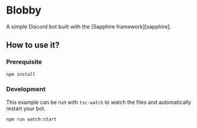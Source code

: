 # Blobby

A simple Discord bot built with the [Sapphire framework][sapphire].

## How to use it?

### Prerequisite

```sh
npm install
```

### Development

This example can be run with `tsc-watch` to watch the files and automatically restart your bot.

```sh
npm run watch:start
```
